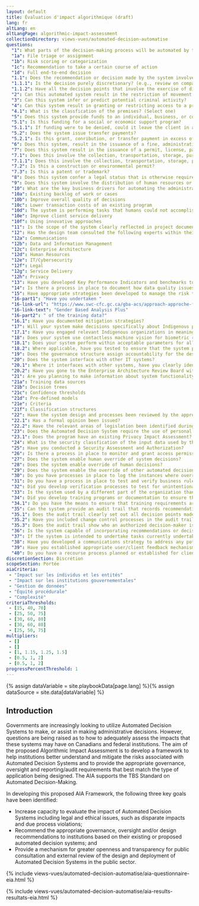 ```yaml
---
layout: default
title: Évaluation d'impact algorithmique (draft)
lang: fr
altLang: en
altLangPage: algorithmic-impact-assessment
collectionDirectory: views-vues/automated-decision-automatise
questions:
  "1": What parts of the decision-making process will be automated by this system? (Check all that apply)
  "1a": File triage or assignment
  "1b": Risk scoring or categorization
  "1c": Recommendation to take a certain course of action
  "1d": Full end-to-end decision
  "1.1": Does the recommendation or decision made by the system involve discretion?
  "1.1.1": Is the decision purely discretionary? (e.g., review on compassionate grounds)
  "1.1.2": Have all the decision points that involve the exercise of discretion or judgement been clearly idenified as requiring human input?
  "2": Can this automated system result in the restriction of movement into, out of, or within Canada?
  "3": Can this system infer or predict potential criminal activity?
  "4": Can this system result in granting or restricting access to a premises or network?
  "4.1": What is the classfication of the premises? (Select one)
  "5": Does this system provide funds to an individual, business, or community?
  "5.1": Is this funding for a social or economic support program?
  "5.1.1": If funding were to be denied, could it leave the client in a precarious economic positions? (e.g., could render and individual homeless or a business to close)
  "5.2": Does the system issue transfer payments?
  "5.2.1": Is this grant, conribution, or transfer payment in excess of $5,000,000?
  "6": Does this system, result in the issuance of a fine, administrative monetary penalty, or a debt collection notice?
  "7": Does this system result in the issuance of a permit, license, patent, or trademark?
  "7.1": Does this involve the collection, transportation, storage, purchase or sale of a regulated good or substance?
  "7.1.1": Does this involve the collection, transportation, storage, purchase or sale of a regulated good or substance?
  "7.2": Is this a construction or environmental permit?
  "7.3": Is this a patent or trademark?
  "8": Does this system confer a legal status that is otherwise required to receive a benefit or service (e.g., Indian status, veteran status)?
  "9": Does this system involve the distribution of human resources or material in the management of emergencies?
  "10": What are the key business drivers for automating the administrative decision-making process? (Check all that apply)
  "10a": Existing backlog of work or cases
  "10b": Improve overall quality of decisions
  "10c": Lower transaction costs of an existing program
  "10d": The system is performing tasks that humans could not accomplish in a reasonable period of time
  "10e": Improve client service delivery
  "10f": Using innovative approaches
  "11": Is the scope of the system clearly reflected in project documentation?
  "12": Has the design team consulted the following experts within their organization?
  "12a": Communications
  "12b": Data and Information Management
  "12c": Enterprise Architecture
  "12d": Human Resources
  "12e": IT/Cybersecurity
  "12f": Legal
  "12g": Service Delivery
  "12h": Privacy
  "13": Have you developed Key Performance Indicators and benchmarks to measure and improve the system’s performance?
  "14": Is there a process in place to document how data quality issues were resolved during the design process?
  "15": Have appropriate strategies been developed to manage the risk that outdated or unreliable data is used to make an automated decision?
  "16-part1": "Have you undertaken "
  "16-link-url": "https://www.swc-cfc.gc.ca/gba-acs/approach-approche-fr.html"
  "16-link-text": "Gender Based Analysis Plus"
  "16-part2": " of the training data?"
  "16.1": Have you documented mitigation strategies?
  "17": Will your system make decisions specifically about Indigenous peoples or territory?
  "17.1": Have you engaged relevant Indigenous organizations in meaningful consultation in the design of the system?
  "18": Does your system use contactless machine vision for biometric recognition (e.g. facial, full-body person, gait)?
  "18.1": Does your system perform within acceptable parameters for all skin colours as defined by the Fitzpatrick Skin Type scale or similar measurement?
  "18.2": Where applicable, have you tested to ensure that the system performs within acceptable parameters with persons who have a disability that may cause them to be unduly disadvantaged by the machine vision component? (e.g., ensuring that a gait analysis tool does not unduly disadvantage an individual that uses a wheelchair)?
  "19": Does the governance structure assign accountability for the design, development, maintenance, and improvement of the system?
  "20": Does the system interface with other IT systems?
  "20.1": Where it interfaces with other systems, have you clearly identified the business processes that occur between systems?
  "20.2": Have you gone to the Enterprise Architecture Review Board with a concept case?
  "21": Are you planning to make information about system functionality publicly available?
  "21a": Training data sources
  "21b": Decision trees
  "21c": Confidence thresholds
  "21d": Pre-defined models
  "21e": Criteria
  "21f": Classification structures
  "22": Have the system design and processes been reviewed by the appropriate Legal Services Unit and other legal experts, as required?
  "22.1": Has a formal opinion been issued?
  "22.2": Have the relevant areas of legislation been identified during the scoping phase?
  "23": Does the Automated Decision System require the use of personal information?
  "23.1": Does the program have an existing Privacy Impact Assessment?
  "24": What is the security classfication of the input data used by the system? (Select one)
  "25": Have you conducted a Security Assessment and Authorization?
  "26": Is there a process in place to monitor and grant access permission?
  "27": Does the system enable human override of system decisions?
  "28": Does the system enable override of human decisions?
  "29": Does the system enable the override of other automated decision systems?
  "30": Do you have processes in place to log the instances where overrides were performed?
  "31": Do you have a process in place to test and verify business rules?
  "32": Did you develop verification processes to test for unintentional outcomes?
  "33": Is the system used by a different part of the organization than the ones who developed it?
  "34": Did you develop training programs or documentation to ensure that the system is used effectively and properly?
  "34.1": Do you have the means to ensure that training requirements are being met?
  "35": Can the system provide an audit trail that records recommendations or decisions?
  "35.1": Does the audit trail clearly set out all decision points made by the system?
  "35.2": Have you included change control processes in the audit trail to record modifications to the system's operation or performance?
  "35.3": Does the audit trail show who an authorized decision-maker is?
  "36": Is the system capable of incorporating recommendations or decisions into a statement, reasons or other written notification, where required?
  "37": If the system is intended to undertake tasks currently undertaken by human staff, have you engaged with your departmental human resources?
  "38": Have you developed a communications strategy to address any potential changes to work practices for officers?
  "39": Have you established appropriate user/client feedback mechanisms?
  "40": Do you have a recourse process planned or established for clients that wish to challenge the decision?
discretionSection: Discrétion
scopeSection: Portée
aiaCriteria: 
 - "Impact sur les individus et les entités"
 - "Impact sur les institutions gouvernementales"
 - "Gestion de données"
 - "Équité procédurale"
 - "Complexité"
criteriaThresholds:
 - [15, 40, 70]
 - [25, 50, 75]
 - [30, 60, 80]
 - [30, 60, 80]
 - [25, 50, 75]
multipliers:
 - []
 - []
 - [1, 1.15, 1.25, 1.5]
 - [0.5, 1, 2]
 - [0.5, 1, 2]
progressPercentThreshold: 1
---
```

{% assign dataVariable = site.playbookData[page.lang] %}{%
assign dataSource = site.data[dataVariable] %}
<section>

<div class="wb-inview" data-inview="progress-overlay">

## Introduction

</div>

Governments are increasingly looking to utilize Automated Decision Systems to make, or assist in making administrative decisions. However, questions are being raised as to how to adequately assess the impacts that these systems may have on Canadians and federal institutions. The aim of the proposed Algorithmic Impact Assessment is to develop a framework to help institutions better understand and mitigate the risks associated with Automated Decision Systems and to provide the appropriate governance, oversight and reporting/audit requirements that best match the type of application being designed. The AIA supports the TBS Standard on Automated Decision-Making.

In developing this proposed AIA Framework, the following three key goals have been identified:

- Increase capacity to evaluate the impact of Automated Decision Systems including legal and ethical issues, such as disparate impacts and due process violations;
- Recommend the appropriate governance, oversight and/or design recommendations to institutions based on their existing or proposed automated decision systems; and
- Provide a mechanism for greater openness and transparency for public consultation and external review of the design and deployment of Automated Decision Systems in the public sector.

</section>

{% include views-vues/automated-decision-automatise/aia-questionnaire-eia.html %}

{% include views-vues/automated-decision-automatise/aia-results-resultats-eia.html %}
